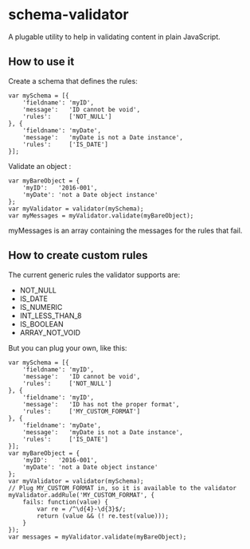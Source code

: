 # schema-validator

A plugable utility to help in validating content in plain JavaScript.

## How to use it

Create a schema that defines the rules:


    var mySchema = [{
        'fieldname': 'myID',
        'message':   'ID cannot be void',
        'rules':     ['NOT_NULL']
    }, {
        'fieldname': 'myDate',
        'message':   'myDate is not a Date instance',
        'rules':     ['IS_DATE']
    }];


Validate an object :


    var myBareObject = {
        'myID':   '2016-001',
        'myDate': 'not a Date object instance'
    };
    var myValidator = validator(mySchema);
    var myMessages = myValidator.validate(myBareObject);


myMessages is an array containing the messages for the rules that fail.

## How to create custom rules

The current generic rules the validator supports are:

* NOT_NULL
* IS_DATE
* IS_NUMERIC
* INT_LESS_THAN_8
* IS_BOOLEAN
* ARRAY_NOT_VOID

But you can plug your own, like this:


    var mySchema = [{
        'fieldname': 'myID',
        'message':   'ID cannot be void',
        'rules':     ['NOT_NULL']
    }, {
        'fieldname': 'myID',
        'message':   'ID has not the proper format',
        'rules':     ['MY_CUSTOM_FORMAT']
    }, {
        'fieldname': 'myDate',
        'message':   'myDate is not a Date instance',
        'rules':     ['IS_DATE']
    }];
    var myBareObject = {
        'myID':   '2016-001',
        'myDate': 'not a Date object instance'
    };
    var myValidator = validator(mySchema);
    // Plug MY_CUSTOM_FORMAT in, so it is available to the validator
    myValidator.addRule('MY_CUSTOM_FORMAT', {
        fails: function(value) {
            var re = /^\d{4}-\d{3}$/;
            return (value && (! re.test(value)));
        }
    });
    var messages = myValidator.validate(myBareObject);
